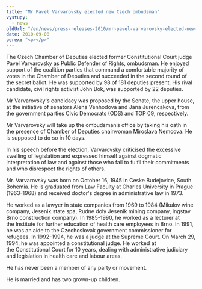 ```yaml
---
title: "Mr Pavel Varvarovsky elected new Czech ombudsman"
vystupy:
  - news
oldUrl: "/en/news/press-releases-2010/mr-pavel-varvarovsky-elected-new-czech-ombudsman/"
date: 2010-09-08
perex: "<p></p>"
---
```


<!-- imported from the old website -->

<p>The Czech Chamber of Deputies elected former Constitutional Court judge Pavel Varvarovsky as Public Defender of Rights, ombudsman. He enjoyed support of the coalition parties that command a comfortable majority of votes in the Chamber of Deputies and succeeded in the second round of the secret ballot. He was supported by 98 of 181 deputies present. His rival candidate, civil rights activist John Bok, was supported by 22 deputies.</p><p>Mr Varvarovsky's candidacy was proposed by the Senate, the upper house, at the initiative of senators Alena Venhodova and Jana Jurencakova, from the government parties Civic Democrats (ODS) and TOP 09, respectively.</p><p>Mr Varvarovsky will take up the ombudsman’s office by taking his oath in the presence of Chamber of Deputies chairwoman Miroslava Nemcova. He is supposed to do so in 10 days.</p><p>In his speech before the election, Varvarovsky criticised the excessive swelling of legislation and expressed himself against dogmatic interpretation of law and against those who fail to fulfil their commitments and who disrespect the rights of others.</p><p>Mr. Varvarovsky was born on October 16, 1945 in Ceske Budejovice, South Bohemia. He is graduated from Law Faculty at Charles University in Prague (1963-1968) and received doctor's degree in administrative law in 1973.</p><p>He worked as a lawyer in state companies from 1969 to 1984 (Mikulov wine company, Jesenik state spa, Rudne doly Jesenik mining company, Ingstav Brno construction company). In 1985-1990, he worked as a lecturer at the Institute for further education of health care employees in Brno. In 1991, he was an aide to the Czechoslovak government commissioner for refugees. In 1992-1994, he was a judge at the Supreme Court. On March 29, 1994, he was appointed a constitutional judge. He worked at the Constitutional Court for 10 years, dealing with administrative judiciary and legislation in health care and labour areas.</p><p>He has never been a member of any party or movement.</p><p>He is married and has two grown-up children.</p>
